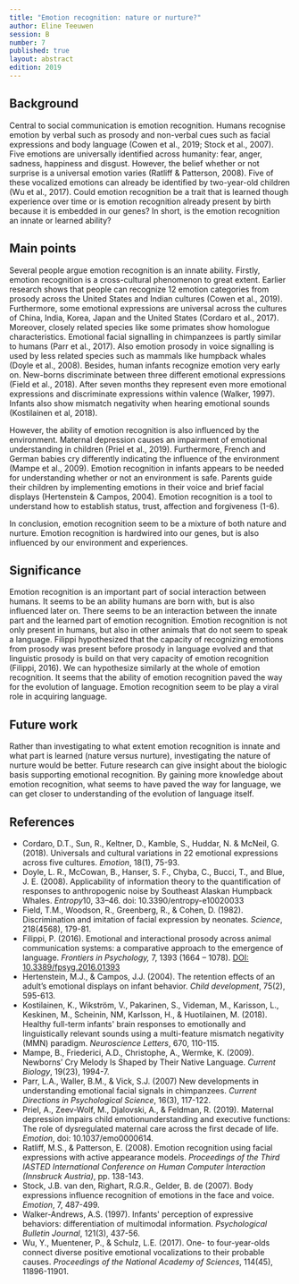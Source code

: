 ```yaml
---
title: "Emotion recognition: nature or nurture?"
author: Eline Teeuwen
session: B
number: 7
published: true
layout: abstract
edition: 2019
---
```


Background
---

Central to social communication is emotion recognition. Humans recognise emotion by verbal such as prosody and non-verbal cues such as facial expressions and body language (Cowen et al., 2019; Stock et al., 2007). Five emotions are universally identified across humanity: fear, anger, sadness, happiness and disgust. However, the belief whether or not surprise is a universal emotion varies (Ratliff & Patterson, 2008). Five of these vocalized emotions can already be identified by two-year-old children (Wu et al., 2017). Could emotion recognition be a trait that is learned though experience over time or is emotion recognition already present by birth because it is embedded in our genes? In short, is the emotion recognition an innate or learned ability?

Main points
---

Several people argue emotion recognition is an innate ability. Firstly, emotion recognition is a cross-cultural phenomenon to great extent. Earlier research shows that people can recognize 12 emotion categories from prosody across the United States and Indian cultures (Cowen et al., 2019). Furthermore, some emotional expressions are universal across the cultures of China, India, Korea, Japan and the United States (Cordaro et al., 2017). Moreover, closely related species like some primates show homologue characteristics. Emotional facial signalling in chimpanzees is partly similar to humans (Parr et al., 2017). Also emotion prosody in voice signalling is used by less related species such as mammals like humpback whales (Doyle et al., 2008). Besides, human infants recognize emotion very early on. New-borns discriminate between three different emotional expressions (Field et al., 2018). After seven months they represent even more emotional expressions and discriminate expressions within valence (Walker, 1997). Infants also show mismatch negativity when hearing emotional sounds (Kostilainen et al, 2018).

However, the ability of emotion recognition is also influenced by the environment. Maternal depression causes an impairment of emotional understanding in children (Priel et al., 2019). Furthermore, French and German babies cry differently indicating the influence of the environment (Mampe et al., 2009). Emotion recognition in infants appears to be needed for understanding whether or not an environment is safe. Parents guide their children by implementing emotions in their voice and brief facial displays (Hertenstein & Campos, 2004). Emotion recognition is a tool to understand how to establish status, trust, affection and forgiveness (1-6).

In conclusion, emotion recognition seem to be a mixture of both nature and nurture. Emotion recognition is hardwired into our genes, but is also influenced by our environment and experiences.

Significance
---

Emotion recognition is an important part of social interaction between humans. It seems to be an ability humans are born with, but is also influenced later on. There seems to be an interaction between the innate part and the learned part of emotion recognition. Emotion recognition is not only present in humans, but also in other animals that do not seem to speak a language. Filippi hypothesized that the capacity of recognizing emotions from prosody was present before prosody in language evolved and that linguistic prosody is build on that very capacity of emotion recognition (Filippi, 2016). We can hypothesize similarly at the whole of emotion recognition. It seems that the ability of emotion recognition paved the way for the evolution of language. Emotion recognition seem to be play a viral role in acquiring language.

Future work
---

Rather than investigating to what extent emotion recognition is innate and what part is learned (nature versus nurture), investigating the nature of nurture would be better. Future research can give insight about the biologic basis supporting emotional recognition. By gaining more knowledge about emotion recognition, what seems to have paved the way for language, we can get closer to understanding of the evolution of language itself.   

<div class="references">

References
---

- Cordaro, D.T., Sun, R., Keltner, D., Kamble, S., Huddar, N. & McNeil, G. (2018). Universals and cultural variations in 22 emotional expressions across five cultures. *Emotion*, 18(1), 75-93.
- Doyle, L. R., McCowan, B., Hanser, S. F., Chyba, C., Bucci, T., and Blue, J. E. (2008). Applicability of information theory to the quantification of responses to anthropogenic noise by Southeast Alaskan Humpback Whales. *Entropy*10, 33–46. doi: 10.3390/entropy-e10020033
- Field, T.M., Woodson, R., Greenberg, R., & Cohen, D. (1982). Discrimination and imitation of facial expression by neonates. *Science*, 218(4568), 179-81.
- Filippi, P. (2016). Emotional and interactional prosody across animal communication systems: a comparative approach to the emergence of language. *Frontiers in Psychology,* 7, 1393 (1664 – 1078). <a href="https://doi.org/10.3389/fpsyg.2016.01393">DOI: 10.3389/fpsyg.2016.01393</a>
- Hertenstein, M.J., & Campos, J.J. (2004). The retention effects of an adult’s emotional displays on infant behavior. *Child development*, 75(2), 595-613.
- Kostilainen, K., Wikström, V., Pakarinen, S., Videman, M., Karisson, L., Keskinen, M., Scheinin, NM, Karlsson, H., & Huotilainen, M. (2018). Healthy full-term infants' brain responses to emotionally and linguistically relevant sounds using a multi-feature mismatch negativity (MMN) paradigm. *Neuroscience Letters*, 670, 110-115.
- Mampe, B., Friederici, A.D., Christophe, A., Wermke, K. (2009). Newborns’ Cry Melody Is Shaped by Their Native Language. *Current Biology*, 19(23), 1994-7.
- Parr, L.A., Waller, B.M., & Vick, S.J. (2007) New developments in understanding emotional facial signals in chimpanzees. *Current Directions in Psychological Science*, 16(3), 117-122.
- Priel, A., Zeev-Wolf, M., Djalovski, A., & Feldman, R. (2019). Maternal depression impairs child emotionunderstanding and executive functions: The role of dysregulated maternal care across the first decade of life. *Emotion*, doi: 10.1037/emo0000614.
- Ratliff, M.S., & Patterson, E. (2008). Emotion recognition using facial expressions with active appearance models. *Proceedings of the Third IASTED International Conference on Human Computer Interaction (Innsbruck Austria)*, pp. 138-143.
- Stock, J.B. van den, Righart, R.G.R., Gelder, B. de (2007). Body expressions influence recognition of emotions in the face and voice. *Emotion*, 7, 487-499.
- Walker-Andrews, A.S. (1997). Infants' perception of expressive behaviors: differentiation of multimodal information. *Psychological Bulletin Journal*, 121(3), 437-56.
- Wu, Y., Muentener, P., & Schulz, L.E. (2017). One- to four-year-olds connect diverse positive emotional vocalizations to their probable causes. *Proceedings of the National Academy of Sciences*, 114(45), 11896-11901.
</ul>
 
</div>